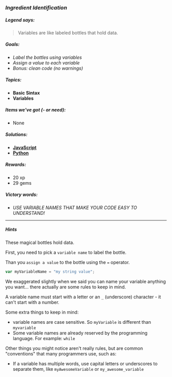 ### _Ingredient Identification_

##### _Legend says:_
> Variables are like labeled bottles that hold data.

##### _Goals:_
+ _Label the bottles using variables_
+ _Assign a value to each variable_
+ _Bonus: clean code (no warnings)_

##### _Topics:_
+ **Basic Sintax**
+ **Variables**

##### _Items we've got (- or need):_
+ None

##### _Solutions:_
+ **[JavaScript](ingredientIdentification.js)**
+ **[Python](ingredient_identification.py)**

##### _Rewards:_
+ 20 xp
+ 29 gems

##### _Victory words:_
+ _USE VARIABLE NAMES THAT MAKE YOUR CODE EASY TO UNDERSTAND!_

___

##### _Hints_

These magical bottles hold data.

First, you need to pick a `variable name` to label the bottle.

Than you `assign a value` to the bottle using the `=` operator.

```javascript
var myVariableName = "my string value";
```

We exaggerated slightly when we said you can name your variable anything you want... there actually are some rules to keep in mind.

A variable name must start with a letter or an `_` (underscore) character - it can't start with a number.

Some extra things to keep in mind:
+ variable names are case sensitive. So `myVariable` is different than `myvariable`
+ Some variable names are already reserved by the programming language. For example: `while`

Other things you might notice aren't really rules, but are common "conventions" that many programmers use, such as:

+ If a variable has multiple words, use capital letters or underscores to separate them, like `myAwesomeVariable` or `my_awesome_variable`
